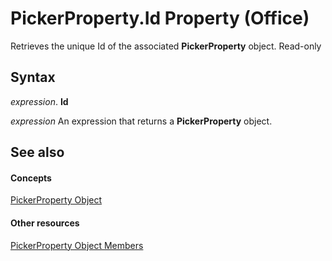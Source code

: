 
# PickerProperty.Id Property (Office)

Retrieves the unique Id of the associated  **PickerProperty** object. Read-only


## Syntax

 _expression_. **Id**

 _expression_ An expression that returns a **PickerProperty** object.


## See also


#### Concepts


[PickerProperty Object](fd3702fe-bf03-f22c-78c2-ac6c47a1d028.md)
#### Other resources


[PickerProperty Object Members](0896b930-e732-832c-ff09-8a283628524c.md)
